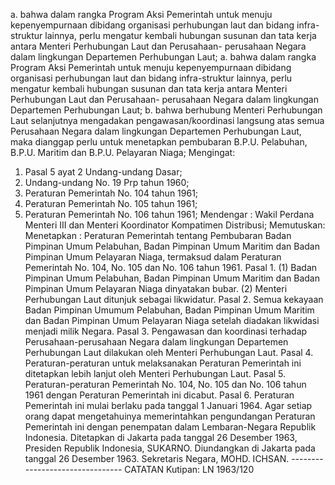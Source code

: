  a. bahwa dalam rangka Program Aksi Pemerintah untuk menuju kepenyempurnaan dibidang organisasi perhubungan laut dan bidang infra-struktur lainnya, perlu mengatur kembali hubungan susunan dan tata kerja antara Menteri Perhubungan Laut dan Perusahaan- perusahaan Negara dalam lingkungan Departemen Perhubungan Laut; a. bahwa dalam rangka Program Aksi Pemerintah untuk menuju kepenyempurnaan dibidang organisasi perhubungan laut dan bidang infra-struktur lainnya, perlu mengatur kembali hubungan susunan dan tata kerja antara Menteri Perhubungan Laut dan Perusahaan- perusahaan Negara dalam lingkungan Departemen Perhubungan Laut;
b. bahwa berhubung Menteri Perhubungan Laut selanjutnya mengadakan pengawasan/koordinasi langsung atas semua Perusahaan Negara dalam lingkungan Departemen Perhubungan Laut, maka dianggap perlu untuk menetapkan pembubaran B.P.U. Pelabuhan, B.P.U. Maritim dan B.P.U. Pelayaran Niaga;
Mengingat:

1. Pasal 5 ayat 2 Undang-undang Dasar;
2. Undang-undang No. 19 Prp tahun 1960;
3. Peraturan Pemerintah No. 104 tahun 1961;
4. Peraturan Pemerintah No. 105 tahun 1961;
5. Peraturan Pemerintah No. 106 tahun 1961; Mendengar : Wakil Perdana Menteri III dan Menteri Koordinator Kompatimen Distribusi; Memutuskan: Menetapkan : Peraturan Pemerintah tentang Pembubaran Badan Pimpinan Umum Pelabuhan, Badan Pimpinan Umum Maritim dan Badan Pimpinan Umum Pelayaran Niaga, termaksud dalam Peraturan Pemerintah No. 104, No. 105 dan No. 106 tahun 1961. Pasal 1. (1) Badan Pimpinan Umum Pelabuhan, Badan Pimpinan Umum Maritim dan Badan Pimpinan Umum Pelayaran Niaga dinyatakan bubar. (2) Menteri Perhubungan Laut ditunjuk sebagai likwidatur. Pasal 2. Semua kekayaan Badan Pimpinan Umumum Pelabuhan, Badan Pimpinan Umum Maritim dan Badan Pimpinan Umum Pelayaran Niaga setelah diadakan likwidasi menjadi milik Negara. Pasal 3. Pengawasan dan koordinasi terhadap Perusahaan-perusahaan Negara dalam lingkungan Departemen Perhubungan Laut dilakukan oleh Menteri Perhubungan Laut. Pasal 4. Peraturan-peraturan untuk melaksanakan Peraturan Pemerintah ini ditetapkan lebih lanjut oleh Menteri Perhubungan Laut. Pasal 5. Peraturan-peraturan Pemerintah No. 104, No. 105 dan No. 106 tahun 1961 dengan Peraturan Pemerintah ini dicabut. Pasal 6. Peraturan Pemerintah ini mulai berlaku pada tanggal 1 Januari 1964. Agar setiap orang dapat mengetahuinya memerintahkan pengundangan Peraturan Pemerintah ini dengan penempatan dalam Lembaran-Negara Republik Indonesia. Ditetapkan di Jakarta pada tanggal 26 Desember 1963, Presiden Republik Indonesia, SUKARNO. Diundangkan di Jakarta pada tanggal 26 Desember 1963. Sekretaris Negara, MOHD. ICHSAN. -------------------------------- CATATAN Kutipan: LN 1963/120